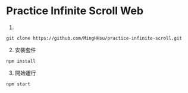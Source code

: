 # Practice Infinite Scroll Web

1. 
```
git clone https://github.com/MingHHsu/practice-infinite-scroll.git
```
2. 安裝套件
```
npm install
```
3. 開始運行
```
npm start
```
